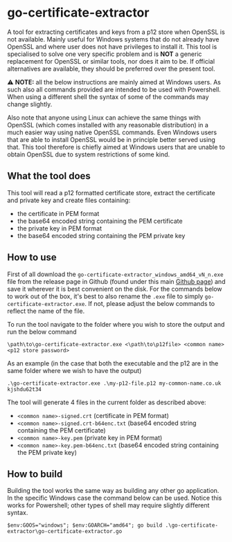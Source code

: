 # go-certificate-extractor
A tool for extracting certificates and keys from a p12 store when OpenSSL is not available. Mainly useful for Windows systems that do not already have OpenSSL and where user does not have privileges to install it. This tool is specialised to solve one very specific problem and is **NOT** a generic replacement for OpenSSL or similar tools, nor does it aim to be. If official alternatives are available, they should be preferred over the present tool.

:warning: **NOTE:** all the below instructions are mainly aimed at Windows users. As such also all commands provided are intended to be used with Powershell. When using a different shell the syntax of some of the commands may change slightly. 

Also note that anyone using Linux can achieve the same things with OpenSSL (which comes installed with any reasonable distribution) in a much easier way using native OpenSSL commands. Even Windows users that are able to install OpenSSL would be in principle better served using that. This tool therefore is chiefly aimed at Windows users that are unable to obtain OpenSSL due to system restrictions of some kind.

## What the tool does

This tool will read a p12 formatted certificate store, extract the certificate and private key and create files containing:
* the certificate in PEM format
* the base64 encoded string containing the PEM certificate
* the private key in PEM format
* the base64 encoded string containing the PEM private key

## How to use

First of all download the `go-certificate-extractor_windows_amd64_vN_n.exe` file from the release page in Github (found under this main [Github page](https://github.com/mattcolombo/go-certificate-extractor)) and save it wherever it is best convenient on the disk. For the commands below to work out of the box, it's best to also rename the `.exe` file to simply `go-certificate-extractor.exe`. If not, please adjust the below commands to reflect the name of the file.

To run the tool navigate to the folder where you wish to store the output and run the below command
```(Powershell)
\path\to\go-certificate-extractor.exe <\path\to\p12file> <common name> <p12 store password>
```
As an example (in the case that both the executable and the p12 are in the same folder where we wish to have the output)
```(Powershell)
.\go-certificate-extractor.exe .\my-p12-file.p12 my-common-name.co.uk kjshdu62t34
```
The tool will generate 4 files in the current folder as described above:
* `<common name>-signed.crt` (certificate in PEM format)
* `<common name>-signed.crt-b64enc.txt` (base64 encoded string containing the PEM certificate)
* `<common name>-key.pem` (private key in PEM format)
* `<common name>-key.pem-b64enc.txt` (base64 encoded string containing the PEM private key)

## How to build 

Building the tool works the same way as building any other go application. In the specific Windows case the command below can be used. Notice this works for Powershell; other types of shell may require slightly different syntax.
```(Powershell)
$env:GOOS="windows"; $env:GOARCH="amd64"; go build .\go-certificate-extractor\go-certificate-extractor.go
```
